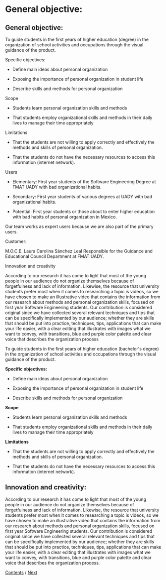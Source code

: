 # General objective:
## General objective:

To guide students in the first years of higher education (degree) in the organization of school activities and occupations through the visual guidance of the product.

Specific objectives:

- Define main ideas about personal organization

- Exposing the importance of personal organization in student life

- Describe skills and methods for personal organization

Scope

- Students learn personal organization skills and methods

- That students employ organizational skills and methods in their daily lives to manage their time appropriately

Limitations

- That the students are not willing to apply correctly and effectively the methods and skills of personal organization.

- That the students do not have the necessary resources to access this information (internet network).

Users

- Elementary: First year students of the Software Engineering Degree at FMAT UADY with bad organizational habits.

- Secondary: First year students of various degrees at UADY with bad organizational habits.

- Potential: First year students or those about to enter higher education with bad habits of personal organization in Mexico.

Our team works as expert users because we are also part of the primary users.

Customer:

M.O.C.E. Laura Carolina Sánchez Leal Responsible for the Guidance and Educational Council Department at FMAT UADY.

Innovation and creativity

According to our research it has come to light that most of the young people in our audience do not organize themselves because of forgetfulness and lack of information. Likewise, the resource that university students prefer most when it comes to researching a topic is videos, so we have chosen to make an illustrative video that contains the information from our research about methods and personal organization skills, focused on first year Software Engineering students. Our contribution is considered original since we have collected several relevant techniques and tips that can be specifically implemented by our audience; whether they are skills that should be put into practice, techniques, tips, applications that can make your life easier, with a clear editing that illustrates with images what we want to convey, with transitions, blue and purple color palette and clear voice that describes the organization process

To guide students in the first years of higher education (bachelor's degree) in the organization of school activities and occupations through the visual guidance of the product.

**Specific objectives:**

- Define main ideas about personal organization

- Exposing the importance of personal organization in student life

- Describe skills and methods for personal organization

**Scope**

- Students learn personal organization skills and methods

- That students employ organizational skills and methods in their daily lives to manage their time appropriately

**Limitations**

- That the students are not willing to apply correctly and effectively the methods and skills of personal organization.

- That the students do not have the necessary resources to access this information (internet network).

## Innovation and creativity:
According to our research it has come to light that most of the young people in our audience do not organize themselves because of forgetfulness and lack of information. Likewise, the resource that university students prefer most when it comes to researching a topic is videos, so we have chosen to make an illustrative video that contains the information from our research about methods and personal organization skills, focused on first year Software Engineering students. Our contribution is considered original since we have collected several relevant techniques and tips that can be specifically implemented by our audience; whether they are skills that should be put into practice, techniques, tips, applications that can make your life easier, with a clear editing that illustrates with images what we want to convey, with transitions, blue and purple color palette and clear voice that describes the organization process.


[Contents](https://github.com/DanielaLujanTrejo/Methods-of-organization-/tree/Second-delivery#contents-scroll) / [Next](https://github.com/DanielaLujanTrejo/Methods-of-organization-/blob/Second-delivery/Documentation/2.%20Tools%20and%20Methods.md#tools-and-methods)
